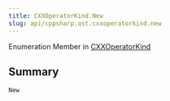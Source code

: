 ```yaml
---
title: CXXOperatorKind.New
slug: api/cppsharp.ast.cxxoperatorkind.new
---
```

Enumeration Member in [CXXOperatorKind](/api/cppsharp/ast/cxxoperatorkind)

## Summary



```csharp
New
```


